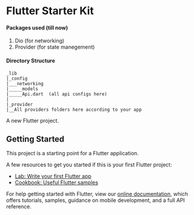 # Flutter Starter Kit

#### Packages used (till now)
1. Dio (for networking)
2. Provider (for state manegement)

#### Directory Structure
    _lib
    |_config
    |___networking
    |_____models
    |_____Api.dart  (all api configs here)
    |
    |_provider
    |__All providers folders here according to your app
    



A new Flutter project.

## Getting Started

This project is a starting point for a Flutter application.

A few resources to get you started if this is your first Flutter project:

- [Lab: Write your first Flutter app](https://flutter.dev/docs/get-started/codelab)
- [Cookbook: Useful Flutter samples](https://flutter.dev/docs/cookbook)

For help getting started with Flutter, view our
[online documentation](https://flutter.dev/docs), which offers tutorials,
samples, guidance on mobile development, and a full API reference.
